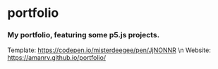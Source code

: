 # portfolio
### My portfolio, featuring some p5.js projects.
Template: https://codepen.io/misterdeegee/pen/JjNONNR \n
Website: https://amanrv.github.io/portfolio/
